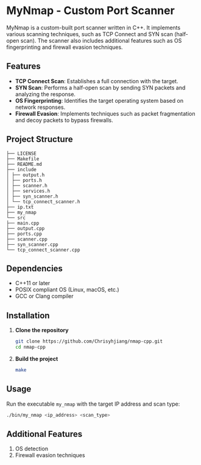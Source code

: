 # MyNmap - Custom Port Scanner

MyNmap is a custom-built port scanner written in C++. It implements various scanning techniques, such as TCP Connect and SYN scan (half-open scan). The scanner also includes additional features such as OS fingerprinting and firewall evasion techniques.

## Features

- **TCP Connect Scan**: Establishes a full connection with the target.
- **SYN Scan**: Performs a half-open scan by sending SYN packets and analyzing the response.
- **OS Fingerprinting**: Identifies the target operating system based on network responses.
- **Firewall Evasion**: Implements techniques such as packet fragmentation and decoy packets to bypass firewalls.

## Project Structure

```
├── LICENSE
├── Makefile
├── README.md
├── include
│ ├── output.h
│ ├── ports.h
│ ├── scanner.h
│ ├── services.h
│ ├── syn_scanner.h
│ └── tcp_connect_scanner.h
├── ip.txt
├── my_nmap
└── src
├── main.cpp
├── output.cpp
├── ports.cpp
├── scanner.cpp
├── syn_scanner.cpp
└── tcp_connect_scanner.cpp
```

## Dependencies

- C++11 or later
- POSIX compliant OS (Linux, macOS, etc.)
- GCC or Clang compiler

## Installation

1. **Clone the repository**

   ```sh
   git clone https://github.com/Chrisyhjiang/nmap-cpp.git
   cd nmap-cpp
   ```

2. **Build the project**
   ```sh
   make
   ```

## Usage

Run the executable `my_nmap` with the target IP address and scan type:

```sh
./bin/my_nmap <ip_address> <scan_type>
```

## Additional Features

1. OS detection
2. Firewall evasion techniques
